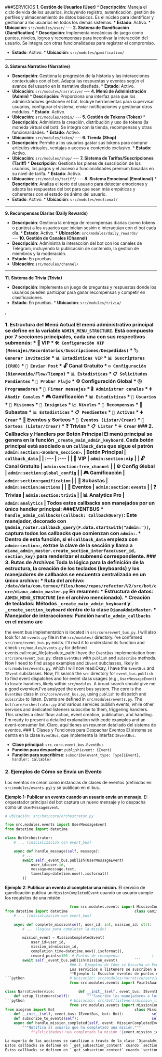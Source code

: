 ###SERVICIOS
**1. Gestión de Usuarios (User)**                           *   **Descripción**: Maneja el ciclo de vida de los usuarios, incluyendo registro, autenticación, gestión de perfiles y almacenamiento de datos básicos. Es el núcleo para identificar y gestionar a los usuarios en todos los demás sistemas.  *   **Estado**: Activo.       *   **Ubicación**: `src/modules/user/`
                              ---                                                         **2. Sistema de Gamificación (Gamification)**               *   **Descripción**: Implementa mecánicas de juego como puntos, niveles, logros y recompensas para incentivar la interacción del usuario. Se integra con otras funcionalidades para registrar el compromiso.
*   **Estado**: Activo.       *   **Ubicación**: `src/modules/gamification/`              
---                           
**3. Sistema Narrativo (Narrative)**
*   **Descripción**: Gestiona la progresión de la historia y las interacciones contextuales con el bot. Adapta las respuestas y eventos según el avance del usuario en la narrativa diseñada.                     *   **Estado**: Activo.
*   **Ubicación**: `src/modules/narrative/`
                              ---
                              **4. Menú de Administración (Admin)**                       *   **Descripción**: Proporciona una interfaz para que los administradores gestionen el bot. Incluye herramientas para supervisar usuarios, configurar el sistema, enviar notificaciones y gestionar otros módulos.                             *   **Estado**: Activo.
*   **Ubicación**: `src/modules/admin/`
                              ---
                              **5. Gestión de Tokens (Token)**                            *   **Descripción**: Administra la creación, distribución y uso de tokens (la moneda virtual del bot). Se integra con la tienda, recompensas y otras funcionalidades.               *   **Estado**: Activo.
*   **Ubicación**: `src/modules/token/`
                              ---
                              **6. Tienda (Shop)**
*   **Descripción**: Permite a los usuarios gastar sus tokens para comprar artículos virtuales, ventajas o acceso a contenido exclusivo.              *   **Estado**: Activo.
*   **Ubicación**: `src/modules/shop/`
                              ---
                              **7. Sistema de Tarifas/Suscripciones (Tariff)**            *   **Descripción**: Gestiona los planes de suscripción de los usuarios, los pagos y el acceso a funcionalidades premium basadas en su nivel de tarifa.                             *   **Estado**: Activo.
*   **Ubicación**: `src/modules/tariff/`
                              ---
                              **8. Sistema Emocional (Emotional)**                        *   **Descripción**: Analiza el texto del usuario para detectar emociones y adapta las respuestas del bot para que sean más empáticas y coherentes con el estado de ánimo del usuario.
*   **Estado**: Activo.       *   **Ubicación**: `src/modules/emotional/`                 
---                           
**9. Recompensas Diarias (Daily Rewards)**

*   **Descripción**: Gestiona la entrega de recompensas diarias (como tokens o puntos) a los usuarios que inician sesión o interactúan con el bot cada día.                         *   **Estado**: Activo.       *   **Ubicación**: `src/modules/daily_rewards/`             
---                                                         **10. Gestión de Canales (Channel)**
*   **Descripción**: Administra la interacción del bot con los canales de Telegram, incluyendo la publicación de contenido, la gestión de miembros y la moderación.
*   **Estado**: En pruebas.
*   **Ubicación**: `src/modules/channel/`

---

**11. Sistema de Trivia (Trivia)**
*   **Descripción**: Implementa un juego de preguntas y respuestas donde los usuarios pueden participar para ganar recompensas y competir en clasificaciones.
*   **Estado**: En pruebas.   *   **Ubicación**: `src/modules/trivia/`


,

### 1. Estructura del Menú Actual                                                         El menú administrativo principal se define en la variable `ADMIN_MENU_STRUCTURE`. Está compuesto por 7 secciones principales, cada una con sus respectivos submenús:                                              *   **💎 VIP**                    *   `🛠 Configuración VIP (Mensajes/Recordatorios/Suscripciones/Despedidas)`               *   `🏷 Generar Invitación`    *   `📊 Estadísticas VIP`     *   `📊 Suscriptores (CRUD)`                                *   `📢 Enviar Post`      *   **🔓 Canal Gratuito**         *   `⚙ Configuración (Bienvenida/Flow/Tiempo)`              *   `📊 Estadísticas`         *   `📋 Solicitudes Pendientes`                             *   `🧪 Probar Flujo`     *   **⚙ Configuración Global**    *   `🕒 Programadores`        *   `📅 Firmar mensajes`      *   `🎚 Administrar canales`                                 *   `➕ Añadir Canales`   *   **🎮 Gamificación**           *   `📊 Estadísticas`         *   `👥 Usuarios`             *   `📜 Misiones`             *   `🏅 Insignias`            *   `📈 Niveles`              *   `🎁 Recompensas`      *   **🛒 Subastas**               *   `📊 Estadísticas`         *   `📋 Pendientes`           *   `🔄 Activas`              *   `➕ Crear`            *   **🎉 Eventos y Sorteos**      *   `🎫 Eventos (Listar/Crear)`                             *   `🎁 Sorteos (Listar/Crear)`                         *   **❓ Trivias**                *   `📋 Listar`               *   `➕ Crear`                                          ### 2. Callbacks y Handlers por Botón Principal                                           El menú principal se genera en la función `_create_main_admin_keyboard`. Cada botón principal está asociado a un `callback_data` que sigue el patrón `admin:section:<nombre_seccion>`.                                                          | Botón Principal | `callback_data` |                       | :--- | :--- |               | 💎 VIP | `admin:section:vip` |                            | 🔓 Canal Gratuito | `admin:section:free_channel` |        | ⚙ Config Global | `admin:section:global_config` |         | 🎮 Gamificación | `admin:section:gamification` |          | 🛒 Subastas | `admin:section:auctions` |                  | 🎉 Eventos | `admin:section:events` |                     | ❓ Trivias | `admin:section:trivia` |                     | 📊 Analytics Pro | `admin:analytics` |                                                  Todos estos callbacks son manejados por un único handler principal:                                   ###EVENTBUS                  *   **`handle_admin_callbacks(callback: CallbackQuery)`**: Este manejador, decorado con `@admin_router.callback_query(F.data.startswith("admin:"))`, captura todos los callbacks que comienzan con `admin:`.      *   Dentro de esta función, si el `callback_data` empieza con `admin:section:`, extrae la clave de la sección y llama a `diana_admin_master.create_section_interface(user_id, section_key)` para renderizar el submenú correspondiente.                                       ### 3. Rutas de Archivos                                    Toda la lógica para la definición de la estructura, la creación de los teclados (keyboards) y los manejadores de callbacks se encuentra centralizada en un único archivo:                                         *   **Ruta del archivo**: `/data/data/com.termux/files/home/repos/refactor/V2/src/bot/core/diana_admin_master.py`                                     En resumen:                   *   **Estructura de datos**: `ADMIN_MENU_STRUCTURE` (en el archivo mencionado).           *   **Creación de teclados**: Métodos `_create_main_admin_keyboard` y `_create_section_keyboard` dentro de la clase `DianaAdminMaster`.               *   **Manejador de interacciones**: Función `handle_admin_callbacks` en el mismo arc

the event bus implementation is located in `src/core/event_bus.py`. I will also look for an `events.py` file in the `src/modules/` directory.I've confirmed `src/core/event_bus.py` exists. I'll read it to understand its function and check `src/modules/events.py` for defined events.call:read_file{absolute_path:I have the `EventBus` implementation from `src/core/event_bus.py`: class `EventBus` with `publish` and `subscribe` methods. Now I need to find usage examples and `IEvent` subclasses, likely in `src/modules/events.py`, which I will now read.Okay, I have the `EventBus` and `IEvent` subclasses. Now, I'll search the `src` directory for `event_bus.publish` to find event dispatches and for event class usages (e.g., `UserMessageEvent`) to locate handlers, likely within `src/modules`. A broad search should give me a good overview.I've analyzed the event bus system. The core is the `EventBus` class in `src/core/event_bus.py`, using `publish` to dispatch and `subscribe` to listen. Events are defined in `src/modules/events.py`. The `bot/core/orchestrator.py` and various services publish events, while other services and dedicated listeners subscribe to them, triggering handlers. This creates a clear flow: action, event creation, publication, and handling. I'm ready to present a detailed explanation with code examples and an event-consumer list.     Claro, aquí tienes un resumen detallado del sistema de eventos.                                                         ### 1. Clases y Funciones para Despachar Eventos                                          El sistema se centra en la clase `EventBus`, que implementa la interfaz `IEventBus`.

*   **Clase principal**: `src.core.event_bus.EventBus`
*   **Función para despachar**: `publish(event: IEvent)`
*   **Función para suscribirse**: `subscribe(event_type: Type[IEvent], handler: Callable)`

### 2. Ejemplos de Cómo se Envía un Evento

Los eventos se crean como instancias de clases de eventos (definidas en `src/modules/events.py`) y se publican en el bus.

**Ejemplo 1: Publicar un evento cuando un usuario envía un mensaje.**
El orquestador principal del bot captura un nuevo mensaje y lo despacha como un `UserMessageEvent`.

```python
# Ubicación: src/bot/core/orchestrator.py

from src.modules.events import UserMessageEvent
from datetime import datetime

class BotOrchestrator:
    # ... (inicialización con event_bus)

    async def handle_message(self, message):
        # ...
        await self._event_bus.publish(UserMessageEvent(
            user_id=user.id,
            message=message.text,
            timestamp=datetime.now().isoformat()
        ))
```

**Ejemplo 2: Publicar un evento al completar una misión.**
El servicio de gamificación publica un `MissionCompletedEvent` cuando un usuario cumple los requisitos de una misión.   
```python                     # Ubicación: src/modules/gamification/service.py
                              from src.modules.events import MissionCompletedEvent
from datetime import datetime                               class GamificationService:
    # ... (inicialización con event_bus)

    async def complete_mission(self, user_id: int, mission_id: str):
        # ... (lógica para completar la misión)

        mission_event = MissionCompletedEvent(
            user_id=user_id,
            mission_id=mission_id,
            completion_time=datetime.now().isoformat(),
            reward_points=100  # Puntos de recompensa               )
        await self._event_bus.publish(mission_event)        ```
                              ### 3. Ejemplos de Cómo se Escucha un Evento
                              Los servicios o listeners se suscriben a tipos de eventos específicos y definen funciones (manejadores o *handlers*) para procesarlos.
                              **Ejemplo 1: Escuchar eventos de puntos otorgados en el servicio de narrativa.**          El `NarrativeService` se suscribe a `PointsAwardedEvent` para saber si debe desbloquear contenido narrativo como recompensa.                          
```python                     # Ubicación: src/modules/narrative/service.py
                              from src.modules.events import PointsAwardedEvent

class NarrativeService:           def __init__(self, event_bus: IEventBus, ...):                  self._event_bus = event_bus                                 # ...                 
    def setup_listeners(self):        """Suscribe los manejadores a los eventos del bus."""                                     self._event_bus.subscribe(PointsAwardedEvent, self.handle_points_awarded)                                           async def handle_points_awarded(self, event: PointsAwardedEvent) -> None:                     """Procesa la obtención de puntos para avanzar la narrativa."""                           logger.info(f"NarrativeService: Recibido PointsAwardedEvent para user {event.user_id}")                                 # ... Lógica para ver si los puntos desbloquean algo```                                                         **Ejemplo 2: Un listener dedicado para manejar la finalización de misiones.**             Existe un listener específico en la capa del bot cuya única función es escuchar eventos y enviar notificaciones al usuario.                           
```python                     # Ubicación: src/bot/listeners/mission_listener.py
                              from src.modules.events import MissionCompletedEvent
from aiogram import Bot                                     class MissionListener:
    def __init__(self, event_bus: IEventBus, bot: Bot):             self.event_bus = event_bus                                  self.bot = bot        
    def subscribe_to_events(self):                                  self.event_bus.subscribe(MissionCompletedEvent, self.handle_mission_completed)    
    async def handle_mission_completed(self, event: MissionCompletedEvent) -> None:
        """Notifica al usuario que ha completado una misión."""                                   await self.bot.send_message(                                    event.user_id,
            f"¡Felicidades! Has completado la misión '{event.mission_id}'."                       )                     ```

La mayoría de las acciones se canalizan a través de la clase `DianaAdminServicesIntegration`, que actúa como un intermediario (Facade) para invocar al servicio correspondiente (ej. `VipService`, `ChannelService`, `GamificationService`).                                  ---                                                         ### 💎 Gestión VIP (`VipService`)                                                         Estos callbacks se definen en el método `_get_subsection_content` cuando `section_key` es `"vip"`. Son procesados por el handler `@admin_router.callback_query(F.data.startswith("admin:action:"))`.                                            *   **Nombre del callback:** `admin:action:vip:manage_tariffs`                                *   **Servicio que activa:** `VipService` (a través de `services_integration`) para gestionar las tarifas de suscripción.                             *   **Definido en:** `src/bot/core/diana_admin_master.py`, dentro del método `_get_subsection_content`.                                           *   **Nombre del callback:** `admin:action:vip:generate_token`                                *   **Servicio que activa:** `VipService` o un `TokenService` para crear nuevos tokens de invitación VIP.               *   **Definido en:** `src/bot/core/diana_admin_master.py`, método `_get_subsection_content`.                                                      *   **Nombre del callback:** `admin:action:vip:list_tokens`     *   **Servicio que activa:** `VipService` o `TokenService` para listar los tokens de invitación activos.                *   **Definido en:** `src/bot/core/diana_admin_master.py`, método `_get_subsection_content`.                                                      *   **Nombre del callback:** `admin:action:vip:conversion_stats`, `admin:action:vip:revenue_analysis`, etc.                 *   **Servicio que activa:** `VipService` o un servicio de analíticas para obtener y mostrar estadísticas del sistema VIP.                            *   **Definido en:** `src/bot/core/diana_admin_master.py`, método `_get_subsection_content`.                                                      ### ⚙️ Configuración Global (`ChannelService`)               
Estos callbacks se definen en `_get_subsection_content` cuando `section_key` es `"global_config"`. Son procesados por handlers más específicos como `@admin_router.callback_query(F.data.startswith("admin:action:global_config:"))`.                                         *   **Nombre del callback:** `admin:action:global_config:add_channels`                        *   **Servicio que activa:** `ChannelService` para iniciar el flujo de registro de un nuevo canal.                      *   **Definido en:** `src/bot/core/diana_admin_master.py`, método `_get_subsection_content` y manejado en `handle_global_config_actions`.                                       *   **Nombre del callback:** `admin:action:global_config:list_registered_channels`            *   **Servicio que activa:** `ChannelService` para obtener y mostrar la lista de todos los canales registrados.         *   **Definido en:** `src/bot/core/diana_admin_master.py`, método `_get_subsection_content` y manejado en `handle_global_config_actions`.                                       *   **Nombre del callback:** `admin:action:global_config:delete_channel:{channel_id}`         *   **Servicio que activa:** `ChannelService` para eliminar (desactivar) un canal del sistema.                          *   **Definido en:** No está en `_get_subsection_content`, se construye dinámicamente en `handle_global_config_actions` al listar los canales.                                  *   **Nombre del callback:** `admin:channel_confirm:{channel_id}`                             *   **Servicio que activa:** `ChannelService` para confirmar y finalizar el registro de un nuevo canal.                 *   **Definido en:** Se construye dinámicamente en los handlers `handle_admin_forwarded_messages` y `handle_admin_text_messages`, y es procesado por `handle_channel_confirmation_callbacks`.                                               ### 🎮 Gamificación (`GamificationService`)                 
Estos callbacks se definen en `_get_subsection_content` cuando `section_key` es `"gamification"`.                                                     *   **Nombre del callback:** `admin:action:gamification:points_distribution`                  *   **Servicio que activa:** `GamificationService` para analizar la distribución de puntos ("besitos").                 *   **Definido en:** `src/bot/core/diana_admin_master.py`, método `_get_subsection_content`.                                                      *   **Nombre del callback:** `admin:action:gamification:mission_popularity`                   *   **Servicio que activa:** `GamificationService` para obtener métricas sobre las misiones más populares.              *   **Definido en:** `src/bot/core/diana_admin_master.py`, método `_get_subsection_content`.                                                      *   **Nombre del callback:** `admin:action:gamification:full_report`                          *   **Servicio que activa:** `GamificationService` para generar un informe completo del estado del sistema de gamificación.                           *   **Definido en:** `src/bot/core/diana_admin_master.py`, método `_get_subsection_content`.
